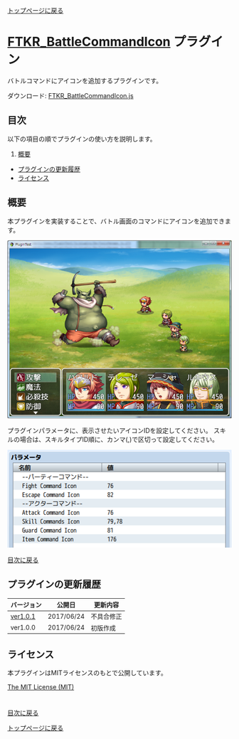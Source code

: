 [トップページに戻る](README.md)

# [FTKR_BattleCommandIcon](FTKR_BattleCommandIcon.js) プラグイン

バトルコマンドにアイコンを追加するプラグインです。

ダウンロード: [FTKR_BattleCommandIcon.js](https://raw.githubusercontent.com/futokoro/RPGMaker/master/FTKR_BattleCommandIcon.js)

## 目次

以下の項目の順でプラグインの使い方を説明します。
1. [概要](#概要)
* [プラグインの更新履歴](#プラグインの更新履歴)
* [ライセンス](#ライセンス)

## 概要

本プラグインを実装することで、バトル画面のコマンドにアイコンを追加できます。

![画像](image/FTKR_BCI/n01_001.png)

プラグインパラメータに、表示させたいアイコンIDを設定してください。
スキルの場合は、スキルタイプID順に、カンマ(,)で区切って設定してください。

![画像](image/FTKR_BCI/n01_002.png)

[目次に戻る](#目次)

## プラグインの更新履歴

| バージョン | 公開日 | 更新内容 |
| --- | --- | --- |
| [ver1.0.1](FTKR_BattleCommandIcon.js) | 2017/06/24 | 不具合修正 |
| ver1.0.0 | 2017/06/24 | 初版作成 |

## ライセンス

本プラグインはMITライセンスのもとで公開しています。

[The MIT License (MIT)](https://opensource.org/licenses/mit-license.php)

#
[目次に戻る](#目次)

[トップページに戻る](README.md)